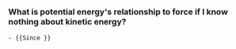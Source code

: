 ### What is potential energy's relationship to force if I know nothing about kinetic energy?
	- {{Since }}
